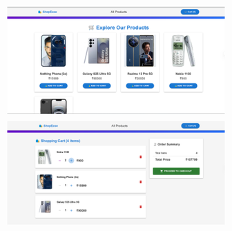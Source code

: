 ![Image Description](https://github.com/manipta/shopping-cart/blob/b00c835d3ea73fc3db820764440345541b93700f/public/image.png)

![Another Image Description](https://github.com/manipta/shopping-cart/blob/b00c835d3ea73fc3db820764440345541b93700f/public/image1.png)
